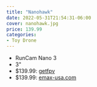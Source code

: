 ```yaml
---
title: "Nanohawk"
date: 2022-05-31T21:54:31-06:00
cover: nanohawk.jpg
price: 139.99
categories:
- Toy Drone
---
```


- RunCam Nano 3
- 3"
- $139.99: [getfpv](https://www.getfpv.com/ready-to-fly-quadcopters/micro-ready-to-fly/emax-nanohawk-x-3-bnf-fpv-racing-drone.html)
- $139.99: [emax-usa.com](https://emax-usa.com/collections/nanohawk/products/nanohawk-x-ultralight-3-inch-1s-outdoor-fpv-drone-frsky-bnf#)
